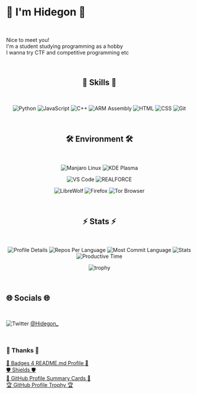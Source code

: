 # 🌈 I'm Hidegon 🌈

<!-- Top -->
<br>

Nice to meet you!  
I'm a student studying programming as a hobby  
I wanna try CTF and competitive programming etc

<br>
<!-- End of Top -->

<!-- Start of center -->
<div align="center">

## 🔮 Skills 🔮

<!-- Skills -->
<br>

![Python](https://img.shields.io/badge/Python-FFD43B?style=for-the-badge&logo=python&logoColor=blue)
![JavaScript](https://img.shields.io/badge/JavaScript-323330?style=for-the-badge&logo=javascript&logoColor=F7DF1E)
![C++](https://img.shields.io/badge/C%2B%2B-00599C?style=for-the-badge&logo=c%2B%2B&logoColor=white)
![ARM Assembly](https://img.shields.io/badge/-ARM%20Assembly-%23c01010?style=for-the-badge)
![HTML](https://img.shields.io/badge/HTML5-E34F26?style=for-the-badge&logo=html5&logoColor=white)
![CSS](https://img.shields.io/badge/CSS3-1572B6?style=for-the-badge&logo=css3&logoColor=white)
![Git](https://img.shields.io/badge/GIT-E44C30?style=for-the-badge&logo=git&logoColor=white)

<br>
<!-- End of Skills-->

## 🛠️ Environment 🛠️

<!-- Environment -->
<br>

<div align="center">  

  ![Manjaro Linux](https://img.shields.io/badge/manjaro-35BF5C?style=for-the-badge&logo=manjaro&logoColor=white)
  ![KDE Plasma](https://img.shields.io/badge/-KDE%20Plasma-%231d99f3?style=for-the-badge)  
  
  ![VS Code](https://img.shields.io/badge/VSCode-0078D4?style=for-the-badge&logo=visual%20studio%20code&logoColor=white)
  ![REALFORCE](https://img.shields.io/badge/-REALFORCE-%23c51011?style=for-the-badge)  

  ![LibreWolf](https://img.shields.io/badge/-LibreWolf-%2300acff?style=for-the-badge)
  ![Firefox](https://img.shields.io/badge/Firefox_Browser-FF7139?style=for-the-badge&logo=Firefox-Browser&logoColor=white)
  ![Tor Browser](https://img.shields.io/badge/Tor_Browser-7D4698?style=for-the-badge&logo=Tor-Browser&logoColor=white)

</div>

<br>
<!-- End of Environment -->

## ⚡ Stats ⚡

<!-- Stats -->
<br>

<!--
<p align="left"> 
  <img alt="Top Langs" height="150px" src="https://github-readme-stats.vercel.app/api/top-langs/?username=HidegonSan&layout=compact&show_icons=true&theme=monokai" />
  &nbsp;
  <img alt="github stats" height="150px" src="https://github-readme-stats.vercel.app/api?username=HidegonSan&theme=monokai&show_icons=ture" />
</p>
-->

![Profile Details](https://github-profile-summary-cards.vercel.app/api/cards/profile-details?username=HidegonSan&theme=monokai)
![Repos Per Language](http://github-profile-summary-cards.vercel.app/api/cards/repos-per-language?username=HidegonSan&theme=monokai)
![Most Commit Language](http://github-profile-summary-cards.vercel.app/api/cards/most-commit-language?username=HidegonSan&theme=monokai)
![Stats](http://github-profile-summary-cards.vercel.app/api/cards/stats?username=HidegonSan&theme=monokai)
![Productive Time](http://github-profile-summary-cards.vercel.app/api/cards/productive-time?username=HidegonSan&theme=monokai&utcOffset=9)

<!-- [![GitHub README Streak](https://github-readme-streak-stats.herokuapp.com/?user=HidegonSan&theme=monokai&hide_border=true)](https://github-readme-streak-stats.herokuapp.com/?user=HidegonSan&theme=monokai&hide_border=true) -->

![trophy](https://github-profile-trophy.vercel.app/?username=HidegonSan&theme=monokai&column=6&row=1&margin-w=5&margin-h=1)

</div>
<!-- End of center -->
<br>
<!-- End of Stats -->

## 🌐 Socials 🌐

<!-- Socials -->
<br>

![Twitter](https://img.shields.io/badge/Twitter-1DA1F2?&logo=twitter&logoColor=white) [@Hidegon_](https://twitter.com/Hidegon_)  

<br>
<!-- End of Socials -->

### 💚 Thanks 💚

[📛️ Badges 4 README.md Profile 📛️](https://github.com/alexandresanlim/Badges4-README.md-Profile)  
[🛡️ Shields 🛡️](https://github.com/badges/shields)  
[📝 GitHub Profile Summary Cards 📝](https://github.com/vn7n24fzkq/github-profile-summary-cards)  
[🏆 GitHub Profile Trophy 🏆](https://github.com/ryo-ma/github-profile-trophy)
